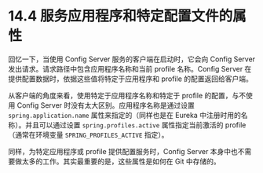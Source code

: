 # 14.4 服务应用程序和特定配置文件的属性

回忆一下，当使用 Config Server 服务的客户端在启动时，它会向 Config Server 发出请求。请求路径中包含应用程序名称和当前 profile 名称。Config Server 在提供配置数据时，依据这些值将特定于应用程序和 profile 的配置返回给客户端。

从客户端的角度来看，使用特定于应用程序名称和特定于 profile 的配置，与不使用 Config Server 时没有太大区别。应用程序名称是通过设置 `spring.application.name` 属性来指定的（同样也是在 Eureka 中注册时用的名称）。并且可以通过设置 `spring.profiles.active` 属性指定当前激活的 profile（通常在环境变量 `SPRING_PROFILES_ACTIVE` 指定）。

同样，为特定应用程序或 profile 提供配置服务时，Config Server 本身中也不需要做太多的工作。其实最重要的是，这些属性是如何在 Git 中存储的。
